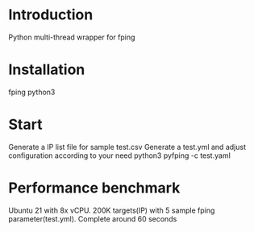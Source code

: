 # Introduction

Python multi-thread wrapper for fping

# Installation

fping
python3


# Start

Generate a IP list file for sample test.csv
Generate a test.yml and adjust configuration according to your need
python3 pyfping -c test.yaml

# Performance benchmark

Ubuntu 21 with 8x vCPU. 200K targets(IP) with 5 sample fping parameter(test.yml). Complete around 60 seconds



